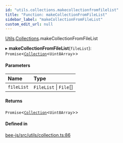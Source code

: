 ```yaml
---
id: "utils.collections.makecollectionfromfilelist"
title: "Function: makeCollectionFromFileList"
sidebar_label: "makeCollectionFromFileList"
custom_edit_url: null
---
```


[Utils](../modules/utils.md).[Collections](../modules/utils.collections.md).makeCollectionFromFileList

▸ **makeCollectionFromFileList**(`fileList`): `Promise`<[`Collection`](../types/collection.md)<`Uint8Array`\>\>

#### Parameters

| Name | Type |
| :------ | :------ |
| `fileList` | `FileList` \| `File`[] |

#### Returns

`Promise`<[`Collection`](../types/collection.md)<`Uint8Array`\>\>

#### Defined in

[bee-js/src/utils/collection.ts:86](https://github.com/ethersphere/bee-js/blob/0e69ca1/src/utils/collection.ts#L86)
